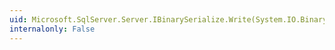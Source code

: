 ```yaml
---
uid: Microsoft.SqlServer.Server.IBinarySerialize.Write(System.IO.BinaryWriter)
internalonly: False
---
```

